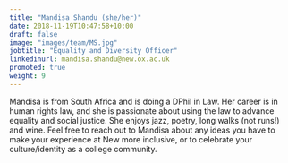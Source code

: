 ```yaml
---
title: "Mandisa Shandu (she/her)"
date: 2018-11-19T10:47:58+10:00
draft: false
image: "images/team/MS.jpg"
jobtitle: "Equality and Diversity Officer"
linkedinurl: mandisa.shandu@new.ox.ac.uk
promoted: true
weight: 9
---
```


Mandisa is from South Africa and is doing a DPhil in Law. Her career is in human rights law, and she is passionate about using the law to advance equality and social justice. She enjoys jazz, poetry, long walks (not runs!) and wine. Feel free to reach out to Mandisa about any ideas you have to make your experience at New more inclusive, or to celebrate your culture/identity as a college community.  